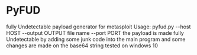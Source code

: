 # PyFUD
fully Undetectable payload generator for metasploit
Usage: pyfud.py --host HOST --output OUTPUT file name --port PORT
the payload is made fully Undetectable by adding some junk code into the main program and some changes are made on the base64 string
tested on windows 10
